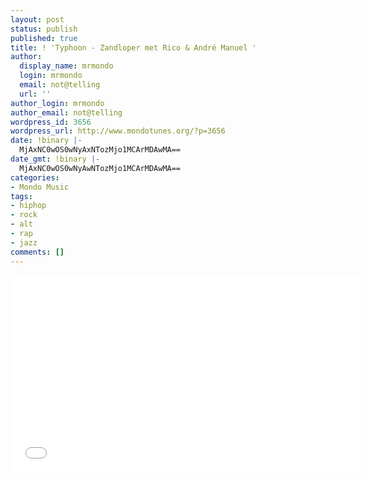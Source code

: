 ```yaml
---
layout: post
status: publish
published: true
title: ! 'Typhoon - Zandloper met Rico & André Manuel '
author:
  display_name: mrmondo
  login: mrmondo
  email: not@telling
  url: ''
author_login: mrmondo
author_email: not@telling
wordpress_id: 3656
wordpress_url: http://www.mondotunes.org/?p=3656
date: !binary |-
  MjAxNC0wOS0wNyAxNTozMjo1MCArMDAwMA==
date_gmt: !binary |-
  MjAxNC0wOS0wNyAwNTozMjo1MCArMDAwMA==
categories:
- Mondo Music
tags:
- hiphop
- rock
- alt
- rap
- jazz
comments: []
---
```

<iframe width="560" height="315" src="//www.youtube.com/embed/6JHfNCHEN3s" frameborder="0"> </iframe>
